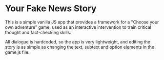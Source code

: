 # Your Fake News Story

This is a simple vanilla JS app that provides a framework for a "Choose your own adventure" game, used as an interactive intervention to train critical thought and fact-checking skills.

All dialogue is hardcoded, so the app is very lightweight, and editing the story is as simple as changing the text, subtext and option elements in the game.js file.

